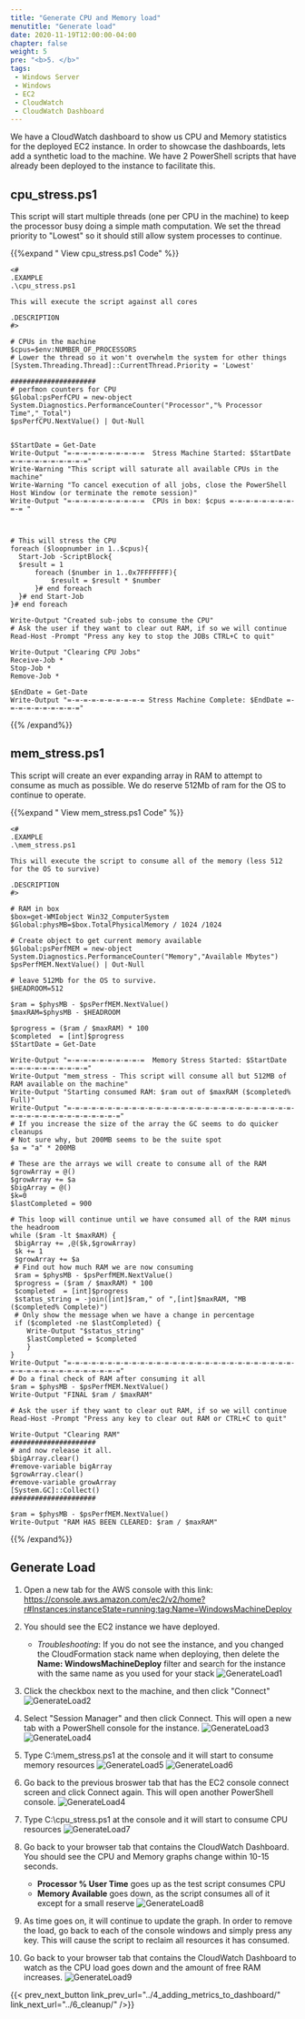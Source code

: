 ```yaml
---
title: "Generate CPU and Memory load"
menutitle: "Generate load"
date: 2020-11-19T12:00:00-04:00
chapter: false
weight: 5
pre: "<b>5. </b>"
tags:
 - Windows Server
 - Windows
 - EC2
 - CloudWatch
 - CloudWatch Dashboard
---
```


We have a CloudWatch dashboard to show us CPU and Memory statistics for the deployed EC2 instance. In order to showcase the dashboards, lets add a synthetic load to the machine.  We have 2 PowerShell scripts that have already been deployed to the instance to facilitate this.

## cpu_stress.ps1

This script will start multiple threads (one per CPU in the machine) to keep the processor busy doing a simple math computation. We set the thread priority to "Lowest" so it should still allow system processes to continue.

{{%expand " View cpu_stress.ps1 Code" %}}
```
<#
.EXAMPLE
.\cpu_stress.ps1

This will execute the script against all cores

.DESCRIPTION
#>

# CPUs in the machine
$cpus=$env:NUMBER_OF_PROCESSORS
# Lower the thread so it won't overwhelm the system for other things
[System.Threading.Thread]::CurrentThread.Priority = 'Lowest'

#####################
# perfmon counters for CPU
$Global:psPerfCPU = new-object System.Diagnostics.PerformanceCounter("Processor","% Processor Time","_Total")
$psPerfCPU.NextValue() | Out-Null


$StartDate = Get-Date
Write-Output "=-=-=-=-=-=-=-=-=-=  Stress Machine Started: $StartDate =-=-=-=-=-=-=-=-=-="
Write-Warning "This script will saturate all available CPUs in the machine"
Write-Warning "To cancel execution of all jobs, close the PowerShell Host Window (or terminate the remote session)"
Write-Output "=-=-=-=-=-=-=-=-=-=  CPUs in box: $cpus =-=-=-=-=-=-=-=-=-= "



# This will stress the CPU
foreach ($loopnumber in 1..$cpus){
  Start-Job -ScriptBlock{
  $result = 1
      foreach ($number in 1..0x7FFFFFFF){
          $result = $result * $number
      }# end foreach
  }# end Start-Job
}# end foreach

Write-Output "Created sub-jobs to consume the CPU"
# Ask the user if they want to clear out RAM, if so we will continue
Read-Host -Prompt "Press any key to stop the JOBs CTRL+C to quit"

Write-Output "Clearing CPU Jobs"
Receive-Job *
Stop-Job *
Remove-Job *

$EndDate = Get-Date
Write-Output "=-=-=-=-=-=-=-=-=-= Stress Machine Complete: $EndDate =-=-=-=-=-=-=-=-=-="

```
{{% /expand%}}


## mem_stress.ps1

This script will create an ever expanding array in RAM to attempt to consume as much as possible. We do reserve 512Mb of ram for the OS to continue to operate.

{{%expand " View mem_stress.ps1 Code" %}}
```
<#
.EXAMPLE
.\mem_stress.ps1

This will execute the script to consume all of the memory (less 512 for the OS to survive)

.DESCRIPTION
#>

# RAM in box
$box=get-WMIobject Win32_ComputerSystem
$Global:physMB=$box.TotalPhysicalMemory / 1024 /1024

# Create object to get current memory available
$Global:psPerfMEM = new-object System.Diagnostics.PerformanceCounter("Memory","Available Mbytes")
$psPerfMEM.NextValue() | Out-Null

# leave 512Mb for the OS to survive.
$HEADROOM=512

$ram = $physMB - $psPerfMEM.NextValue()
$maxRAM=$physMB - $HEADROOM

$progress = ($ram / $maxRAM) * 100
$completed  = [int]$progress
$StartDate = Get-Date

Write-Output "=-=-=-=-=-=-=-=-=-=  Memory Stress Started: $StartDate =-=-=-=-=-=-=-=-=-="
Write-Output "mem_stress - This script will consume all but 512MB of RAM available on the machine"
Write-Output "Starting consumed RAM: $ram out of $maxRAM ($completed% Full)"
Write-Output "=-=-=-=-=-=-=-=-=-=-=-=-=-=-=-=-=-=-=-=-=-=-=-=-=-=-=-=-=-=-=-=-=-=-=-=-=-=-=-=-=-="
# If you increase the size of the array the GC seems to do quicker cleanups
# Not sure why, but 200MB seems to be the suite spot
$a = "a" * 200MB

# These are the arrays we will create to consume all of the RAM
$growArray = @()
$growArray += $a
$bigArray = @()
$k=0
$lastCompleted = 900

# This loop will continue until we have consumed all of the RAM minus the headroom
while ($ram -lt $maxRAM) {
 $bigArray += ,@($k,$growArray)
 $k += 1
 $growArray += $a
 # Find out how much RAM we are now consuming
 $ram = $physMB - $psPerfMEM.NextValue()
 $progress = ($ram / $maxRAM) * 100
 $completed  = [int]$progress
 $status_string = -join([int]$ram," of ",[int]$maxRAM, "MB ($completed% Complete)")
 # Only show the message when we have a change in percentage
 if ($completed -ne $lastCompleted) {
    Write-Output "$status_string"
    $lastCompleted = $completed
    }
}
Write-Output "=-=-=-=-=-=-=-=-=-=-=-=-=-=-=-=-=-=-=-=-=-=-=-=-=-=-=-=-=-=-=-=-=-=-=-=-=-=-=-=-=-="
# Do a final check of RAM after consuming it all
$ram = $physMB - $psPerfMEM.NextValue()
Write-Output "FINAL $ram / $maxRAM"

# Ask the user if they want to clear out RAM, if so we will continue
Read-Host -Prompt "Press any key to clear out RAM or CTRL+C to quit"

Write-Output "Clearing RAM"
#####################
# and now release it all.
$bigArray.clear()
#remove-variable bigArray
$growArray.clear()
#remove-variable growArray
[System.GC]::Collect()
#####################

$ram = $physMB - $psPerfMEM.NextValue()
Write-Output "RAM HAS BEEN CLEARED: $ram / $maxRAM"

```
{{% /expand%}}

## Generate Load

1. Open a new tab for the AWS console with this link:
https://console.aws.amazon.com/ec2/v2/home?r#Instances:instanceState=running;tag:Name=WindowsMachineDeploy
1. You should see the EC2 instance we have deployed.
    * _Troubleshooting_: If you do not see the instance, and you changed the CloudFormation stack name when deploying, then delete the **Name: WindowsMachineDeploy** filter and search for the instance with the same name as you used for your stack
![GenerateLoad1](/Performance/100_Monitoring_Windows_EC2_CloudWatch/Images/4/GenerateLoad1.png?classes=lab_picture_small)
1. Click the checkbox next to the machine, and then click "Connect"
![GenerateLoad2](/Performance/100_Monitoring_Windows_EC2_CloudWatch/Images/4/GenerateLoad2.png?classes=lab_picture_small)
1. Select "Session Manager" and then click Connect. This will open a new tab with a PowerShell console for the instance.
![GenerateLoad3](/Performance/100_Monitoring_Windows_EC2_CloudWatch/Images/4/GenerateLoad3.png?classes=lab_picture_small)
![GenerateLoad4](/Performance/100_Monitoring_Windows_EC2_CloudWatch/Images/4/GenerateLoad4.png?classes=lab_picture_small)

1. Type C:\mem_stress.ps1 at the console and it will start to consume memory resources
![GenerateLoad5](/Performance/100_Monitoring_Windows_EC2_CloudWatch/Images/4/GenerateLoad5.png?classes=lab_picture_small)
![GenerateLoad6](/Performance/100_Monitoring_Windows_EC2_CloudWatch/Images/4/GenerateLoad6.png?classes=lab_picture_small)
1. Go back to the previous broswer tab that has the EC2 console connect screen and click Connect again. This will open another PowerShell console.
![GenerateLoad4](/Performance/100_Monitoring_Windows_EC2_CloudWatch/Images/4/GenerateLoad4.png?classes=lab_picture_small)
1. Type C:\cpu_stress.ps1 at the console and it will start to consume CPU resources
![GenerateLoad7](/Performance/100_Monitoring_Windows_EC2_CloudWatch/Images/4/GenerateLoad7.png?classes=lab_picture_small)
1. Go back to your browser tab that contains the CloudWatch Dashboard. You should see the CPU and Memory graphs change within 10-15 seconds.
    * **Processor % User Time** goes up as the test script consumes CPU
    * **Memory Available** goes down, as the script consumes all of it except for a small reserve
![GenerateLoad8](/Performance/100_Monitoring_Windows_EC2_CloudWatch/Images/4/GenerateLoad8.png?classes=lab_picture_small)
1. As time goes on, it will continue to update the graph. In order to remove the load, go back to each of the console windows and simply press any key.  This will cause the script to reclaim all resources it has consumed.
1. Go back to your browser tab that contains the CloudWatch Dashboard to watch as the CPU load goes down and the amount of free RAM increases.
![GenerateLoad9](/Performance/100_Monitoring_Windows_EC2_CloudWatch/Images/4/GenerateLoad9.png?classes=lab_picture_small)




{{< prev_next_button link_prev_url="../4_adding_metrics_to_dashboard/" link_next_url="../6_cleanup/" />}}
